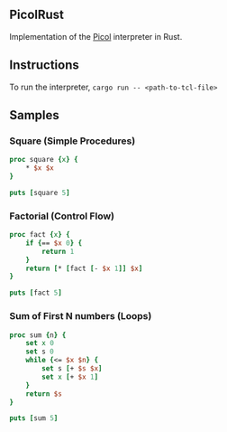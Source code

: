 ## PicolRust

Implementation of the [Picol](https://github.com/antirez/picol/tree/main) interpreter in Rust. 

## Instructions 

To run the interpreter, 
`cargo run -- <path-to-tcl-file>`

## Samples

### Square (Simple Procedures)
```Tcl
proc square {x} {
    * $x $x
}

puts [square 5]
```

### Factorial (Control Flow)

```Tcl
proc fact {x} {
    if {== $x 0} {
        return 1
    }
    return [* [fact [- $x 1]] $x]
}

puts [fact 5]
```

### Sum of First N numbers (Loops)

```Tcl
proc sum {n} {
    set x 0
    set s 0
    while {<= $x $n} {
        set s [+ $s $x]
        set x [+ $x 1]
    }
    return $s
}

puts [sum 5]
```
